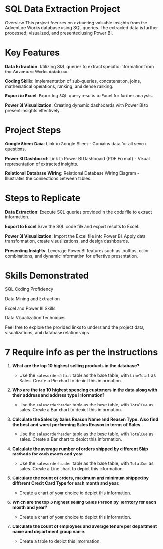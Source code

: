 # SQL Data Extraction Project
  Overview
 This project focuses on extracting valuable insights from the Adventure Works database using SQL queries.
 The extracted data is further processed, visualized, and presented using Power BI.

# Key Features
**Data Extraction**: Utilizing SQL queries to extract specific information from the Adventure Works database.

**Coding Skill**s: Implementation of sub-queries, concatenation, joins, mathematical operations, ranking, and dense ranking.

**Export to Excel**: Exporting SQL query results to Excel for further analysis.

**Power BI Visualization**: Creating dynamic dashboards with Power BI to present insights effectively.

# Project Steps
**Google Sheet Data**: Link to Google Sheet - Contains data for all seven questions.

**Power BI Dashboard**: Link to Power BI Dashboard (PDF Format) - Visual representation of extracted insights.

**Relational Database Wiring**: Relational Database Wiring Diagram - Illustrates the connections between tables.

# Steps to Replicate
**Data Extraction**:
Execute SQL queries provided in the code file to extract information.

**Export to Excel**:Save the SQL code file and export results to Excel.

**Power BI Visualization**: Import the Excel file into Power BI. Apply data transformation, create visualizations, and design dashboards.

**Presenting Insights**: Leverage Power BI features such as tooltips, color combinations, and dynamic information for effective presentation.

# Skills Demonstrated
SQL Coding Proficiency

Data Mining and Extraction

Excel and Power BI Skills

Data Visualization Techniques

Feel free to explore the provided links to understand the project data, visualizations, and database relationships



# 7 Require info as per the instructions  

1. **What are the top 10 highest selling products in the database?**
   - Use the `salesorderdetail` table as the base table, with `LineTotal` as Sales. Create a Pie chart to depict this information.

2. **Who are the top 10 highest spending customers in the data along with their address and address type information?**
   - Use the `salesorderheader` table as the base table, with `TotalDue` as sales. Create a Bar chart to depict this information.

3. **Calculate the Sales by Sales Reason Name and Reason Type. Also find the best and worst performing Sales Reason in terms of Sales.**
   - Use the `salesorderheader` table as the base table, with `TotalDue` as sales. Create a Bar chart to depict this information.

4. **Calculate the average number of orders shipped by different Ship methods for each month and year.**
   - Use the `salesorderheader` table as the base table, with `TotalDue` as sales. Create a Line chart to depict this information.

5. **Calculate the count of orders, maximum and minimum shipped by different Credit Card Type for each month and year.**
   - Create a chart of your choice to depict this information.

6. **Which are the top 3 highest selling Sales Person by Territory for each month and year?**
   - Create a chart of your choice to depict this information.

7. **Calculate the count of employees and average tenure per department name and department group name.**
   - Create a table to depict this information.



